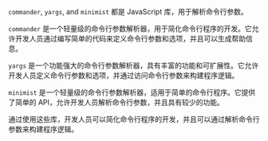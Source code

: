 
`commander`, `yargs`, and `minimist` 都是 JavaScript 库，用于解析命令行参数。

`commander` 是一个轻量级的命令行参数解析器，用于简化命令行程序的开发。它允许开发人员通过编写简单的代码来定义命令行参数和选项，并且可以生成帮助信息。

`yargs` 是一个功能强大的命令行参数解析器，具有丰富的功能和可扩展性。它允许开发人员定义命令行参数和选项，并通过访问命令行参数来构建程序逻辑。

`minimist` 是一个轻量级的命令行参数解析器，适用于简单的命令行程序。它提供了简单的 API，允许开发人员解析命令行参数，并且具有较少的功能。

通过使用这些库，开发人员可以简化命令行程序的开发，并且可以通过解析命令行参数来构建程序逻辑。